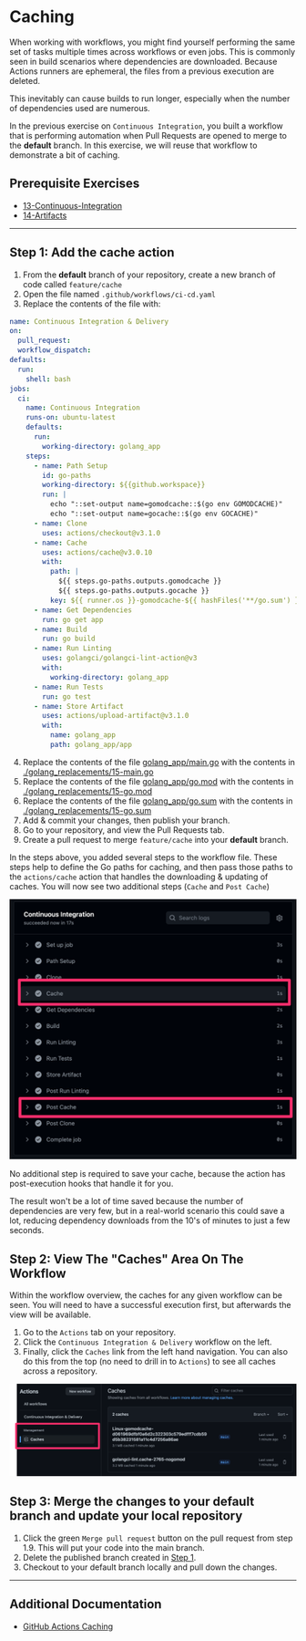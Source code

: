 # Caching
When working with workflows, you might find yourself performing the same set of tasks multiple times across workflows or even jobs. This is commonly seen in build scenarios where dependencies are downloaded. Because Actions runners are ephemeral, the files from a previous execution are deleted.

This inevitably can cause builds to run longer, especially when the number of dependencies used are numerous.

In the previous exercise on `Continuous Integration`, you built a workflow that is performing automation when Pull Requests are opened to merge to the **default** branch. In this exercise, we will reuse that workflow to demonstrate a bit of caching.

## Prerequisite Exercises
- [13-Continuous-Integration](./13-Continuous-Integration.md)
- [14-Artifacts](./14-Artifacts.md)

---

## Step 1: Add the cache action
1. From the **default** branch of your repository, create a new branch of code called `feature/cache`
2. Open the file named `.github/workflows/ci-cd.yaml`
3. Replace the contents of the file with:

```yaml
name: Continuous Integration & Delivery
on:
  pull_request:
  workflow_dispatch:
defaults:
  run:
    shell: bash
jobs:
  ci:
    name: Continuous Integration
    runs-on: ubuntu-latest
    defaults:
      run:
        working-directory: golang_app
    steps:
      - name: Path Setup
        id: go-paths
        working-directory: ${{github.workspace}}
        run: |
          echo "::set-output name=gomodcache::$(go env GOMODCACHE)"
          echo "::set-output name=gocache::$(go env GOCACHE)"
      - name: Clone
        uses: actions/checkout@v3.1.0
      - name: Cache
        uses: actions/cache@v3.0.10
        with:
          path: |
            ${{ steps.go-paths.outputs.gomodcache }}
            ${{ steps.go-paths.outputs.gocache }}
          key: ${{ runner.os }}-gomodcache-${{ hashFiles('**/go.sum') }}
      - name: Get Dependencies
        run: go get app
      - name: Build
        run: go build
      - name: Run Linting
        uses: golangci/golangci-lint-action@v3
        with:
          working-directory: golang_app
      - name: Run Tests
        run: go test
      - name: Store Artifact
        uses: actions/upload-artifact@v3.1.0
        with:
          name: golang_app
          path: golang_app/app
```

4. Replace the contents of the file [golang_app/main.go](./golang_app/main.go) with the contents in [./golang_replacements/15-main.go](./golang_replacements/15-main.go)
5. Replace the contents of the file [golang_app/go.mod](./golang_app/go.mod) with the contents in [./golang_replacements/15-go.mod](./golang_replacements/15-go.mod)
6. Replace the contents of the file [golang_app/go.sum](./golang_app/go.sum) with the contents in [./golang_replacements/15-go.sum](./golang_replacements/15-go.sum)
7. Add & commit your changes, then publish your branch.
8. Go to your repository, and view the Pull Requests tab.
9. Create a pull request to merge `feature/cache` into your **default** branch.

In the steps above, you added several steps to the workflow file. These steps help to define the Go paths for caching, and then pass those paths to the `actions/cache` action that handles the downloading & updating of caches. You will now see two additional steps (`Cache` and `Post Cache`)

![A picture of the button](images/15-cache-steps.png)

No additional step is required to save your cache, because the action has post-execution hooks that handle it for you.

The result won't be a lot of time saved because the number of dependencies are very few, but in a real-world scenario this could save a lot, reducing dependency downloads from the 10's of minutes to just a few seconds.

## Step 2: View The "Caches" Area On The Workflow
Within the workflow overview, the caches for any given workflow can be seen. You will need to have a successful execution first, but afterwards the view will be available.

1. Go to the `Actions` tab on your repository.
2. Click the `Continuous Integration & Delivery` workflow on the left.
3. Finally, click the `Caches` link from the left hand navigation. You can also do this from the top (no need to drill in to `Actions`) to see all caches across a repository.

![A picture of the button](images/15-cache-view.png)


## Step 3: Merge the changes to your default branch and update your local repository

1. Click the green `Merge pull request` button on the pull request from step 1.9. This will put your code into the main branch.
2. Delete the published branch created in [Step 1](#step-1-add-the-cache-action).
3. Checkout to your default branch locally and pull down the changes.

---

## Additional Documentation
- [GitHub Actions Caching](https://github.com/actions/cache)